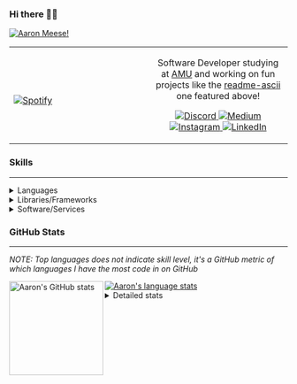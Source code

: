 ### Hi there 👋🏻
[![Aaron Meese!](https://user-images.githubusercontent.com/17814535/88975338-a2aabf00-d27f-11ea-963f-8a19608716b4.png)](https://github.com/ajmeese7/readme-ascii "README ASCII")

<!-- Modified from project here: https://github.com/novatorem/novatorem -->
<table width="100%"> 
  <tr>
  <td width="50%">
      
&nbsp; <br> [![Spotify](https://ajmeese7.vercel.app/api/spotify)](https://open.spotify.com/user/ajmeese)

  </td>
  <td width="50%">

<p align="center">
Software Developer studying at <a href="https://www.amu.apus.edu/">AMU</a> and working on fun 
projects like the <a href="https://github.com/ajmeese7/readme-ascii">readme-ascii</a> one featured above!
</p>
<p align="center">
  <a href="https://discord.gg/PxRTQg3">
    <img src="https://img.shields.io/badge/discord-ajmeese7%234835-369?style=flat-square&logo=discord&logoColor=white&color=purple" alt="Discord" title="Discord">
  </a>
  <a href="https://link.aaronmeese.com/medium">
    <img src="https://img.shields.io/badge/medium-ajmeese7-1DB954?style=flat-square&logo=medium&logoColor=white" alt="Medium" title="Medium">
  </a>
  <br />
  <a href="https://link.aaronmeese.com/instagram">
    <img src="https://img.shields.io/badge/instagram-ajmeese7-1DB954?style=flat-square&logo=instagram&logoColor=white&color=c13584" alt="Instagram" title="Instagram">
  </a>
  <a href="https://link.aaronmeese.com/linkedin">
    <img src="https://img.shields.io/badge/linkedIn-aaronmeese-1DB954?style=flat-square&logo=linkedin&logoColor=white&color=blue" alt="LinkedIn" title="LinkedIn">
  </a>
</p>
  </td>
  </table>

[//]: <> (The `&nbsp;` is to have Aphelion take up more space)

### Skills ###
----
<details>
<summary>Languages</summary>

+ JavaScript
+ HTML
+ CSS
    + [README ASCII](https://github.com/ajmeese7/readme-ascii)
+ PHP
    + [Coupon Booked](https://github.com/ajmeese7/coupon-booked)
    + [Steam Summary](https://github.com/ajmeese7/steam-summary)
+ Java
    + [BRCC Java](https://github.com/ajmeese7/brcc-java)
    + [Euler Problems](https://github.com/ajmeese7/euler-problems)

</details>
<details>
<summary>Libraries/Frameworks</summary>

+ NodeJS
    + [Snapchat Share](https://github.com/ajmeese7/snapchat-share)
    + [FRC Spreadsheets](https://github.com/ajmeese7/frc-spreadsheets)
+ Cordova
    + [Coupon Booked](https://github.com/ajmeese7/coupon-booked)
+ jQuery
+ Discord.js
    + [Spambot](https://github.com/ajmeese7/spambot)
    + [Automatic Reactions](https://github.com/ajmeese7/automatic-reactions)
    + [Multiple Reactions](https://github.com/ajmeese7/multiple-reactions)
    + [Galley Calls](https://github.com/ajmeese7/galley-calls)
    + [Tatsu Toolbox](https://github.com/ajmeese7/tatsu-toolbox)
+ Puppeteer
    + [README ASCII](https://github.com/ajmeese7/readme-ascii)
    + [Dynamic Page Retrieval](https://github.com/ajmeese7/dynamic-page-retrieval)
+ Nightmare.js
    + [Steam Queue Clicker](https://github.com/ajmeese7/steam-queue-clicker)
    + [Repbot](https://github.com/ajmeese7/repbot)
+ Express
    + [Galley Calls](https://github.com/ajmeese7/galley-calls)
+ json-fs-store
    + [Multiple Reactions](https://github.com/ajmeese7/multiple-reactions)
+ pdf-lib
+ async

</details>
<details>
<summary>Software/Services</summary>

+ Wallpaper Engine
    + [Random Wallpaper](https://github.com/ajmeese7/random-wallpaper)
    + [Image of the Day](https://github.com/ajmeese7/image-of-the-day)
+ phpMyAdmin
+ cPanel
+ Cloudinary
+ Firefox Extensions
    + [Chess Next Move](https://github.com/ajmeese7/chess-next-move)
    + [Gmail Label Organizer](https://github.com/ajmeese7/gmail-label-organizer)
+ Google Analytics
+ Heroku
+ Nexmo
    + [Coupon Booked](https://github.com/ajmeese7/coupon-booked)
+ Twilio
    + [Galley Calls](https://github.com/ajmeese7/galley-calls)
+ Sonix
    + [Galley Calls](https://github.com/ajmeese7/galley-calls)
+ Auth0
+ OneSignal

</details>
<!--
<details>
<summary>Soft Skills</summary>
+ English/Grammar
+ SEO
    <!-- + TODO: Add my site examples after I finish improving them --
</details>
-->

### GitHub Stats ###
----
*NOTE: Top languages does not indicate skill level, it's a GitHub metric of which languages I have the most code in on GitHub*

<a href="https://profile-summary-for-github.com/user/ajmeese7">
  <img align="left" height="170px" src="https://github-readme-stats.vercel.app/api?username=ajmeese7&show_icons=true&line_height=27&count_private=true&include_all_commits=true" alt="Aaron's GitHub stats"/>
  <img src="https://github-readme-stats.vercel.app/api/top-langs/?username=ajmeese7&hide_langs_below=5&layout=compact" alt="Aaron's language stats"/>
</a>

<details>
<summary>Detailed stats</summary>

### :zap: Recent Activity
<!--START_SECTION:activity-->
1. ❗️ Closed issue [#1](https://github.com//ajmeese7/image-to-8bit/issues/1) in [ajmeese7/image-to-8bit](https://github.com//ajmeese7/image-to-8bit)
2. ❗️ Opened issue [#1](https://github.com//ajmeese7/image-to-8bit/issues/1) in [ajmeese7/image-to-8bit](https://github.com//ajmeese7/image-to-8bit)
3. 🎉 Merged PR [#5](https://github.com//ajmeese7/galley-calls/pull/5) in [ajmeese7/galley-calls](https://github.com//ajmeese7/galley-calls)
4. 🗣 Commented on [#1](https://github.com//ajmeese7/text-to-emoji/issues/1) in [ajmeese7/text-to-emoji](https://github.com//ajmeese7/text-to-emoji)
5. ❗️ Closed issue [#1](https://github.com//ajmeese7/text-to-emoji/issues/1) in [ajmeese7/text-to-emoji](https://github.com//ajmeese7/text-to-emoji)
<!--END_SECTION:activity-->

### 🧐 Waka Stats
<!--START_SECTION:waka-->
**🐱 My Github Data** 

> 🏆 667 Contributions in the Year 2020
 > 
> 📦 48.8 kB Used in Github's Storage 
 > 
> 💼 Opted to Hire
 > 
> 📜 38 Public Repositories
 > 
> 🔑 14 Private Repositories 

**I'm an Early 🐤** 

```text
🌞 Morning    230 commits    ████████░░░░░░░░░░░░░░░░░   34.8% 
🌆 Daytime    277 commits    ██████████░░░░░░░░░░░░░░░   41.91% 
🌃 Evening    148 commits    █████░░░░░░░░░░░░░░░░░░░░   22.39% 
🌙 Night      6 commits      ░░░░░░░░░░░░░░░░░░░░░░░░░   0.91%

```
📅 **I'm Most Productive on Saturday** 

```text
Monday       84 commits     ███░░░░░░░░░░░░░░░░░░░░░░   12.71% 
Tuesday      84 commits     ███░░░░░░░░░░░░░░░░░░░░░░   12.71% 
Wednesday    74 commits     ██░░░░░░░░░░░░░░░░░░░░░░░   11.2% 
Thursday     85 commits     ███░░░░░░░░░░░░░░░░░░░░░░   12.86% 
Friday       102 commits    ███░░░░░░░░░░░░░░░░░░░░░░   15.43% 
Saturday     136 commits    █████░░░░░░░░░░░░░░░░░░░░   20.57% 
Sunday       96 commits     ███░░░░░░░░░░░░░░░░░░░░░░   14.52%

```


📊 **This Week I Spent My Time On** 

```text
⌚︎ Time Zone: America/Chicago

💬 Programming Languages: 
JavaScript               6 hrs 25 mins       ████████░░░░░░░░░░░░░░░░░   32.45% 
JSX                      5 hrs 30 mins       ███████░░░░░░░░░░░░░░░░░░   27.82% 
Markdown                 3 hrs 27 mins       ████░░░░░░░░░░░░░░░░░░░░░   17.41% 
JSON                     2 hrs 12 mins       ██░░░░░░░░░░░░░░░░░░░░░░░   11.12% 
HTML                     1 hr 29 mins        ██░░░░░░░░░░░░░░░░░░░░░░░   7.5%

🐱‍💻 Projects: 
aaronmeese.com           8 hrs               ██████████░░░░░░░░░░░░░░░   40.43% 
tatsu-toolbox            4 hrs 51 mins       ██████░░░░░░░░░░░░░░░░░░░   24.54% 
home                     1 hr 40 mins        ██░░░░░░░░░░░░░░░░░░░░░░░   8.49% 
aaronmeese.dev           1 hr                █░░░░░░░░░░░░░░░░░░░░░░░░   5.1% 
text-to-emoji            59 mins             █░░░░░░░░░░░░░░░░░░░░░░░░   5.03%

```

**I Mostly Code in JavaScript** 

```text
JavaScript               24 repos            ██████████████░░░░░░░░░░░   57.14% 
HTML                     6 repos             ███░░░░░░░░░░░░░░░░░░░░░░   14.29% 
Java                     4 repos             ██░░░░░░░░░░░░░░░░░░░░░░░   9.52% 
CSS                      3 repos             █░░░░░░░░░░░░░░░░░░░░░░░░   7.14% 
Python                   2 repos             █░░░░░░░░░░░░░░░░░░░░░░░░   4.76%

```



<!--END_SECTION:waka-->
</details>
